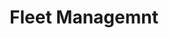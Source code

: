 ---
image: /assets/img/icons-03.svg
title: Fleet Managemnt
href: /about
tags:
  - services
imageAlt: "عبد الله مدير فرع عباس العقاد لا الياس للبدل "
---